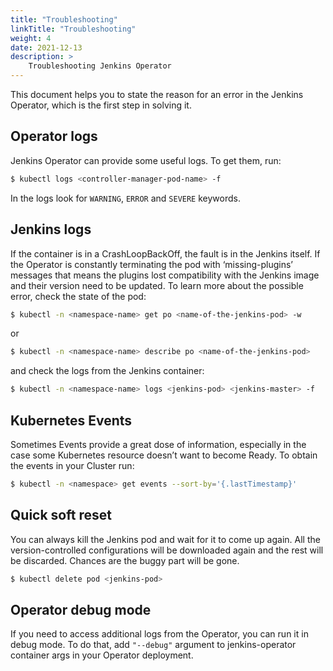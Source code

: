 ```yaml
---
title: "Troubleshooting"
linkTitle: "Troubleshooting"
weight: 4
date: 2021-12-13
description: >
    Troubleshooting Jenkins Operator
---
```


This document helps you to state the reason for an error in the Jenkins Operator, which is the first step in solving it.

## Operator logs
Jenkins Operator can provide some useful logs. To get them, run:
```bash
$ kubectl logs <controller-manager-pod-name> -f 
```

In the logs look for `WARNING`, `ERROR` and `SEVERE` keywords.

## Jenkins logs

If the container is in a CrashLoopBackOff, the fault is in the Jenkins itself.
If the Operator is constantly terminating the pod with ‘missing-plugins’ messages that means the plugins lost compatibility
with the Jenkins image and their version need to be updated.
To learn more about the possible error, check the state of the pod:

```bash
$ kubectl -n <namespace-name> get po <name-of-the-jenkins-pod> -w
```
or
```bash
$ kubectl -n <namespace-name> describe po <name-of-the-jenkins-pod>
```
and check the logs from the Jenkins container:
```bash
$ kubectl -n <namespace-name> logs <jenkins-pod> <jenkins-master> -f 
```


## Kubernetes Events

Sometimes Events provide a great dose of information, especially in the case some Kubernetes resource doesn’t want to become Ready.
To obtain the events in your Cluster run:

```bash
$ kubectl -n <namespace> get events --sort-by='{.lastTimestamp}'
```

## Quick soft reset
You can always kill the Jenkins pod and wait for it to come up again. All the version-controlled configurations will be downloaded again
and the rest will be discarded. Chances are the buggy part will be gone.

```bash
$ kubectl delete pod <jenkins-pod>
```

## Operator debug mode
If you need to access additional logs from the Operator, you can run it in debug mode. To do that, add ``"--debug"``
argument to jenkins-operator container args in your Operator deployment.